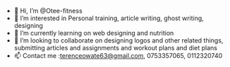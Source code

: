 - 👋 Hi, I’m @Otee-fitness
- 👀 I’m interested in Personal training, article writing, ghost writing, designing 
- 🌱 I’m currently learning on web designing and nutrition 
- 💞️ I’m looking to collaborate on designing logos and other related things, submitting articles and assignments and workout plans and diet plans
- 📫 Contact me :terenceowate63@gmail.com, 0753357065, 0112320740 

<!---
Otee-fitness/Otee-fitness is a ✨ special ✨ repository because its `README.md` (this file) appears on your GitHub profile.
You can click the Preview link to take a look at your changes.
--->
